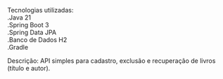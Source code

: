 Tecnologias utilizadas:  
  .Java 21  
  .Spring Boot 3  
  .Spring Data JPA  
  .Banco de Dados H2  
  .Gradle


Descrição: API simples para cadastro, exclusão e recuperação de livros (título e autor).
  
